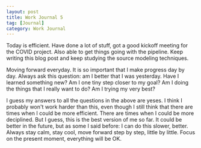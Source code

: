 ```yaml
---
layout: post
title: Work Journal 5
tag: [Journal]
category: Work Journal
---
```


Today is efficient. Have done a lot of stuff, got a good kickoff meeting for the COVID project. Also able to get things going with the pipeline. Keep writing this blog post and keep studying the source modeling techniques. 

Moving forward everyday. It is so important that I make progress day by day. Always ask this question: am I better that I was yesterday. Have I learned something new? Am I one tiny step closer to my goal? Am I doing the things that I really want to do? Am I trying my very best?

I guess my answers to all the questions in the above are yeses. I think I probably won't work harder than this, even though I still think that there are times when I could be more efficient. There are times when I could be more deciplined. But I guess, this is the best version of me so far. It could be better in the future, but as some I said before: I can do this slower, better. Always stay calm, stay cool, move forward step by step, little by little. Focus on the present moment, everything will be OK.


<!--stackedit_data:
eyJoaXN0b3J5IjpbLTQ1MDA5OTYzNl19
-->